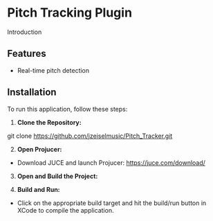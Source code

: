 # Pitch Tracking Plugin

Introduction

## Features

- Real-time pitch detection

## Installation

To run this application, follow these steps:

1. **Clone the Repository:**

git clone https://github.com/jzeiselmusic/Pitch_Tracker.git

2. **Open Projucer:**
- Download JUCE and launch Projucer: https://juce.com/download/

3. **Open and Build the Project:**

4. **Build and Run:**
- Click on the appropriate build target and hit the build/run button in XCode to compile the application.


